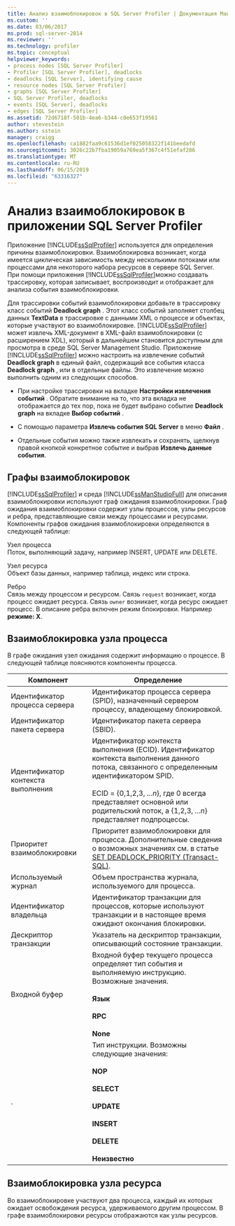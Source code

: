 ```yaml
---
title: Анализ взаимоблокировок в SQL Server Profiler | Документация Майкрософт
ms.custom: ''
ms.date: 03/06/2017
ms.prod: sql-server-2014
ms.reviewer: ''
ms.technology: profiler
ms.topic: conceptual
helpviewer_keywords:
- process nodes [SQL Server Profiler]
- Profiler [SQL Server Profiler], deadlocks
- deadlocks [SQL Server], identifying cause
- resource nodes [SQL Server Profiler]
- graphs [SQL Server Profiler]
- SQL Server Profiler, deadlocks
- events [SQL Server], deadlocks
- edges [SQL Server Profiler]
ms.assetid: 72d6718f-501b-4ea6-b344-c0e653f19561
author: stevestein
ms.author: sstein
manager: craigg
ms.openlocfilehash: ca1882faa9c61536d1ef025058322f141beedafd
ms.sourcegitcommit: 3026c22b7fba19059a769ea5f367c4f51efaf286
ms.translationtype: MT
ms.contentlocale: ru-RU
ms.lasthandoff: 06/15/2019
ms.locfileid: "63316327"
---
```

# <a name="analyze-deadlocks-with-sql-server-profiler"></a>Анализ взаимоблокировок в приложении SQL Server Profiler
  Приложение [!INCLUDE[ssSqlProfiler](../../includes/sssqlprofiler-md.md)] используется для определения причины взаимоблокировки. Взаимоблокировка возникает, когда имеется циклическая зависимость между несколькими потоками или процессами для некоторого набора ресурсов в сервере SQL Server. При помощи приложения [!INCLUDE[ssSqlProfiler](../../includes/sssqlprofiler-md.md)]можно создавать трассировку, которая записывает, воспроизводит и отображает для анализа события взаимоблокировки.  
  
 Для трассировки событий взаимоблокировки добавьте в трассировку класс событий **Deadlock graph** . Этот класс событий заполняет столбец данных **TextData** в трассировке с данными XML о процессе и объектах, которые участвуют во взаимоблокировке. [!INCLUDE[ssSqlProfiler](../../includes/sssqlprofiler-md.md)] может извлечь XML-документ в XML-файл взаимоблокировки (с расширением XDL), который в дальнейшем становится доступным для просмотра в среде SQL Server Management Studio. Приложение [!INCLUDE[ssSqlProfiler](../../includes/sssqlprofiler-md.md)] можно настроить на извлечение событий **Deadlock graph** в единый файл, содержащий все события класса **Deadlock graph** , или в отдельные файлы. Это извлечение можно выполнить одним из следующих способов.  
  
-   При настройке трассировки на вкладке **Настройки извлечения событий** . Обратите внимание на то, что эта вкладка не отображается до тех пор, пока не будет выбрано событие **Deadlock graph** на вкладке **Выбор событий** .  
  
-   С помощью параметра **Извлечь события SQL Server** в меню **Файл** .  
  
-   Отдельные события можно также извлекать и сохранять, щелкнув правой кнопкой конкретное событие и выбрав **Извлечь данные события**.  
  
## <a name="deadlock-graphs"></a>Графы взаимоблокировок  
 [!INCLUDE[ssSqlProfiler](../../includes/sssqlprofiler-md.md)] и среда [!INCLUDE[ssManStudioFull](../../includes/ssmanstudiofull-md.md)] для описания взаимоблокировки используют граф ожидания взаимоблокировки. Граф ожидания взаимоблокировки содержит узлы процессов, узлы ресурсов и ребра, представляющие связи между процессами и ресурсами. Компоненты графов ожидания взаимоблокировки определяются в следующей таблице:  
  
 Узел процесса  
 Поток, выполняющий задачу, например INSERT, UPDATE или DELETE.  
  
 Узел ресурса  
 Объект базы данных, например таблица, индекс или строка.  
  
 Ребро  
 Связь между процессом и ресурсом. Связь `request` возникает, когда процесс ожидает ресурса. Связь `owner` возникает, когда ресурс ожидает процесс. В описание ребра включен режим блокировки. Например **режиме: X**.  
  
## <a name="deadlock-process-node"></a>Взаимоблокировка узла процесса  
 В графе ожидания узел ожидания содержит информацию о процессе. В следующей таблице поясняются компоненты процесса.  
  
|Компонент|Определение|  
|---------------|----------------|  
|Идентификатор процесса сервера|Идентификатор процесса сервера (SPID), назначенный сервером процессу, владеющему блокировкой.|  
|Идентификатор пакета сервера|Идентификатор пакета сервера (SBID).|  
|Идентификатор контекста выполнения|Идентификатор контекста выполнения (ECID). Идентификатор контекста выполнения данного потока, связанного с определенным идентификатором SPID.<br /><br /> ECID = {0,1,2,3, *...n*}, где 0 всегда представляет основной или родительский поток, а {1,2,3, *...n*} представляет подпроцессы.|  
|Приоритет взаимоблокировки|Приоритет взаимоблокировки для процесса. Дополнительные сведения о возможных значениях см. в статье [SET DEADLOCK_PRIORITY (Transact-SQL)](/sql/t-sql/statements/set-deadlock-priority-transact-sql).|  
|Используемый журнал|Объем пространства журнала, используемого для процесса.|  
|Идентификатор владельца|Идентификатор транзакции для процессов, которые используют транзакции и в настоящее время ожидают окончания блокировки.|  
|Дескриптор транзакции|Указатель на дескриптор транзакции, описывающий состояние транзакции.|  
|Входной буфер|Входной буфер текущего процесса определяет тип события и выполняемую инструкцию. Возможные значения.<br /><br /> **Язык**<br /><br /> **RPC**<br /><br /> **None**|  
|.|Тип инструкции. Возможны следующие значения:<br /><br /> **NOP**<br /><br /> **SELECT**<br /><br /> **UPDATE**<br /><br /> **INSERT**<br /><br /> **DELETE**<br /><br /> **Неизвестно**|  
  
## <a name="deadlock-resource-node"></a>Взаимоблокировка узла ресурса  
 Во взаимоблокировке участвуют два процесса, каждый их которых ожидает освобождения ресурса, удерживаемого другим процессом. В графе взаимоблокировки ресурсы отображаются как узлы ресурсов.  
  
  

